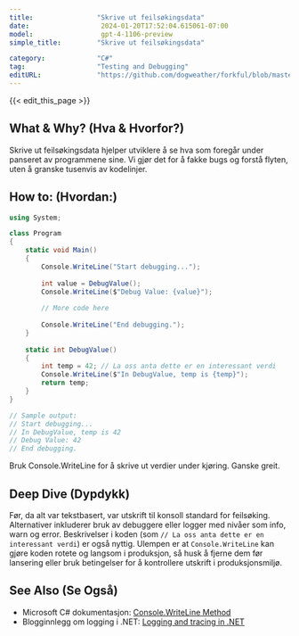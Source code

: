 ```yaml
---
title:                "Skrive ut feilsøkingsdata"
date:                  2024-01-20T17:52:04.615061-07:00
model:                 gpt-4-1106-preview
simple_title:         "Skrive ut feilsøkingsdata"

category:             "C#"
tag:                  "Testing and Debugging"
editURL:              "https://github.com/dogweather/forkful/blob/master/content/no/c-sharp/printing-debug-output.md"
---
```


{{< edit_this_page >}}

## What & Why? (Hva & Hvorfor?)
Skrive ut feilsøkingsdata hjelper utviklere å se hva som foregår under panseret av programmene sine. Vi gjør det for å fakke bugs og forstå flyten, uten å granske tusenvis av kodelinjer.

## How to: (Hvordan:)
```C#
using System;

class Program
{
    static void Main()
    {
        Console.WriteLine("Start debugging...");
        
        int value = DebugValue();
        Console.WriteLine($"Debug Value: {value}");
        
        // More code here
        
        Console.WriteLine("End debugging.");
    }
    
    static int DebugValue()
    {
        int temp = 42; // La oss anta dette er en interessant verdi
        Console.WriteLine($"In DebugValue, temp is {temp}");
        return temp;
    }
}

// Sample output:
// Start debugging...
// In DebugValue, temp is 42
// Debug Value: 42
// End debugging.
```
Bruk Console.WriteLine for å skrive ut verdier under kjøring. Ganske greit.

## Deep Dive (Dypdykk)
Før, da alt var tekstbasert, var utskrift til konsoll standard for feilsøking. Alternativer inkluderer bruk av debuggere eller logger med nivåer som info, warn og error. Beskrivelser i koden (som `// La oss anta dette er en interessant verdi`) er også nyttig. Ulempen er at `Console.WriteLine` kan gjøre koden rotete og langsom i produksjon, så husk å fjerne dem før lansering eller bruk betingelser for å kontrollere utskrift i produksjonsmiljø.

## See Also (Se Også)
- Microsoft C# dokumentasjon: [Console.WriteLine Method](https://docs.microsoft.com/en-us/dotnet/api/system.console.writeline)
- Blogginnlegg om logging i .NET: [Logging and tracing in .NET](https://docs.microsoft.com/en-us/aspnet/core/fundamentals/logging/)
